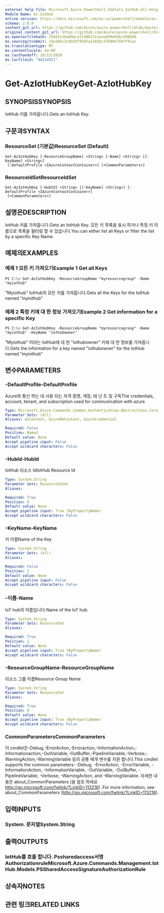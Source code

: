 ```yaml
---
external help file: Microsoft.Azure.PowerShell.Cmdlets.IotHub.dll-Help.xml
Module Name: Az.IotHub
online version: https://docs.microsoft.com/en-us/powershell/module/az.iothub/get-aziothubkey
schema: 2.0.0
content_git_url: https://github.com/Azure/azure-powershell/blob/master/src/IotHub/IotHub/help/Get-AzIotHubKey.md
original_content_git_url: https://github.com/Azure/azure-powershell/blob/master/src/IotHub/IotHub/help/Get-AzIotHubKey.md
ms.openlocfilehash: 258d1e1bad9eca1fd8817e1eaa499eb5bc3d8d49
ms.sourcegitcommit: 1de2b6c3c99197958fa2101bc37680e7507f91ac
ms.translationtype: MT
ms.contentlocale: ko-KR
ms.lasthandoff: 10/13/2020
ms.locfileid: "94214921"
---
```

# <span data-ttu-id="e0e46-101">Get-AzIotHubKey</span><span class="sxs-lookup"><span data-stu-id="e0e46-101">Get-AzIotHubKey</span></span>

## <span data-ttu-id="e0e46-102">SYNOPSIS</span><span class="sxs-lookup"><span data-stu-id="e0e46-102">SYNOPSIS</span></span>
<span data-ttu-id="e0e46-103">IotHub 키를 가져옵니다.</span><span class="sxs-lookup"><span data-stu-id="e0e46-103">Gets an IotHub Key.</span></span>

## <span data-ttu-id="e0e46-104">구문과</span><span class="sxs-lookup"><span data-stu-id="e0e46-104">SYNTAX</span></span>

### <span data-ttu-id="e0e46-105">ResourceSet (기본값)</span><span class="sxs-lookup"><span data-stu-id="e0e46-105">ResourceSet (Default)</span></span>
```
Get-AzIotHubKey [-ResourceGroupName] <String> [-Name] <String> [[-KeyName] <String>]
 [-DefaultProfile <IAzureContextContainer>] [<CommonParameters>]
```

### <span data-ttu-id="e0e46-106">ResourceIdSet</span><span class="sxs-lookup"><span data-stu-id="e0e46-106">ResourceIdSet</span></span>
```
Get-AzIotHubKey [-HubId] <String> [[-KeyName] <String>] [-DefaultProfile <IAzureContextContainer>]
 [<CommonParameters>]
```

## <span data-ttu-id="e0e46-107">설명은</span><span class="sxs-lookup"><span data-stu-id="e0e46-107">DESCRIPTION</span></span>
<span data-ttu-id="e0e46-108">IotHub 키를 가져옵니다.</span><span class="sxs-lookup"><span data-stu-id="e0e46-108">Gets an IotHub Key.</span></span>
<span data-ttu-id="e0e46-109">모든 키 목록을 표시 하거나 특정 키 이름으로 목록을 필터링 할 수 있습니다.</span><span class="sxs-lookup"><span data-stu-id="e0e46-109">You can either list all Keys or filter the list by a specific Key Name.</span></span>

## <span data-ttu-id="e0e46-110">예제의</span><span class="sxs-lookup"><span data-stu-id="e0e46-110">EXAMPLES</span></span>

### <span data-ttu-id="e0e46-111">예제 1 모든 키 가져오기</span><span class="sxs-lookup"><span data-stu-id="e0e46-111">Example 1 Get all Keys</span></span>
```
PS C:\> Get-AzIotHubKey -ResourceGroupName "myresourcegroup" -Name "myiothub"
```

<span data-ttu-id="e0e46-112">"Myiothub" IotHub의 모든 키를 가져옵니다.</span><span class="sxs-lookup"><span data-stu-id="e0e46-112">Gets all the Keys for the IotHub named "myiothub"</span></span>

### <span data-ttu-id="e0e46-113">예제 2 특정 키에 대 한 정보 가져오기</span><span class="sxs-lookup"><span data-stu-id="e0e46-113">Example 2 Get information for a specific Key</span></span>
```
PS C:\> Get-AzIotHubKey -ResourceGroupName "myresourcegroup" -Name "myiothub" -KeyName "iothubowner"
```

<span data-ttu-id="e0e46-114">"Myiothub" 이라는 IotHub에 대 한 "iothubowner" 키에 대 한 정보를 가져옵니다.</span><span class="sxs-lookup"><span data-stu-id="e0e46-114">Gets the information for a key named "iothubowner" for the IotHub named "myiothub"</span></span>

## <span data-ttu-id="e0e46-115">변수</span><span class="sxs-lookup"><span data-stu-id="e0e46-115">PARAMETERS</span></span>

### <span data-ttu-id="e0e46-116">-DefaultProfile</span><span class="sxs-lookup"><span data-stu-id="e0e46-116">-DefaultProfile</span></span>
<span data-ttu-id="e0e46-117">Azure와 통신 하는 데 사용 되는 자격 증명, 계정, 테 넌 트 및 구독</span><span class="sxs-lookup"><span data-stu-id="e0e46-117">The credentials, account, tenant, and subscription used for communication with azure</span></span>

```yaml
Type: Microsoft.Azure.Commands.Common.Authentication.Abstractions.Core.IAzureContextContainer
Parameter Sets: (All)
Aliases: AzContext, AzureRmContext, AzureCredential

Required: False
Position: Named
Default value: None
Accept pipeline input: False
Accept wildcard characters: False
```

### <span data-ttu-id="e0e46-118">-HubId</span><span class="sxs-lookup"><span data-stu-id="e0e46-118">-HubId</span></span>
<span data-ttu-id="e0e46-119">IotHub 리소스 Id</span><span class="sxs-lookup"><span data-stu-id="e0e46-119">IotHub Resource Id</span></span>

```yaml
Type: System.String
Parameter Sets: ResourceIdSet
Aliases:

Required: True
Position: 0
Default value: None
Accept pipeline input: True (ByPropertyName)
Accept wildcard characters: False
```

### <span data-ttu-id="e0e46-120">-KeyName</span><span class="sxs-lookup"><span data-stu-id="e0e46-120">-KeyName</span></span>
<span data-ttu-id="e0e46-121">키 이름</span><span class="sxs-lookup"><span data-stu-id="e0e46-121">Name of the Key</span></span>

```yaml
Type: System.String
Parameter Sets: (All)
Aliases:

Required: False
Position: 1
Default value: None
Accept pipeline input: False
Accept wildcard characters: False
```

### <span data-ttu-id="e0e46-122">-이름</span><span class="sxs-lookup"><span data-stu-id="e0e46-122">-Name</span></span>
<span data-ttu-id="e0e46-123">IoT hub의 이름입니다.</span><span class="sxs-lookup"><span data-stu-id="e0e46-123">Name of the IoT hub.</span></span> 

```yaml
Type: System.String
Parameter Sets: ResourceSet
Aliases:

Required: True
Position: 1
Default value: None
Accept pipeline input: True (ByPropertyName)
Accept wildcard characters: False
```

### <span data-ttu-id="e0e46-124">-ResourceGroupName</span><span class="sxs-lookup"><span data-stu-id="e0e46-124">-ResourceGroupName</span></span>
<span data-ttu-id="e0e46-125">리소스 그룹 이름</span><span class="sxs-lookup"><span data-stu-id="e0e46-125">Resource Group Name</span></span>

```yaml
Type: System.String
Parameter Sets: ResourceSet
Aliases:

Required: True
Position: 0
Default value: None
Accept pipeline input: True (ByPropertyName)
Accept wildcard characters: False
```

### <span data-ttu-id="e0e46-126">CommonParameters</span><span class="sxs-lookup"><span data-stu-id="e0e46-126">CommonParameters</span></span>
<span data-ttu-id="e0e46-127">이 cmdlet은-Debug,-ErrorAction,-Erroraction,-InformationAction,-Informationaction,-OutVariable,-OutBuffer,-PipelineVariable,-Verbose,-WarningAction,-WarningVariable 등의 공통 매개 변수를 지원 합니다.</span><span class="sxs-lookup"><span data-stu-id="e0e46-127">This cmdlet supports the common parameters: -Debug, -ErrorAction, -ErrorVariable, -InformationAction, -InformationVariable, -OutVariable, -OutBuffer, -PipelineVariable, -Verbose, -WarningAction, and -WarningVariable.</span></span> <span data-ttu-id="e0e46-128">자세한 내용은 about_CommonParameters (을 참조 하세요 http://go.microsoft.com/fwlink/?LinkID=113216) .</span><span class="sxs-lookup"><span data-stu-id="e0e46-128">For more information, see about_CommonParameters (http://go.microsoft.com/fwlink/?LinkID=113216).</span></span>

## <span data-ttu-id="e0e46-129">입력</span><span class="sxs-lookup"><span data-stu-id="e0e46-129">INPUTS</span></span>

### <span data-ttu-id="e0e46-130">System. 문자열</span><span class="sxs-lookup"><span data-stu-id="e0e46-130">System.String</span></span>

## <span data-ttu-id="e0e46-131">출력</span><span class="sxs-lookup"><span data-stu-id="e0e46-131">OUTPUTS</span></span>

### <span data-ttu-id="e0e46-132">IotHub를 호출 합니다. Pssharedaccess서명 Authorizationrule</span><span class="sxs-lookup"><span data-stu-id="e0e46-132">Microsoft.Azure.Commands.Management.IotHub.Models.PSSharedAccessSignatureAuthorizationRule</span></span>

## <span data-ttu-id="e0e46-133">상속자</span><span class="sxs-lookup"><span data-stu-id="e0e46-133">NOTES</span></span>

## <span data-ttu-id="e0e46-134">관련 링크</span><span class="sxs-lookup"><span data-stu-id="e0e46-134">RELATED LINKS</span></span>
